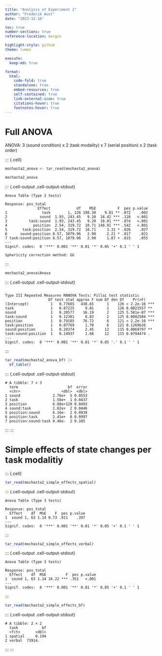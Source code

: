 ```yaml
---
title: "Analysis of Experiment 2"
author: "Frederik Aust"
date: "2023-12-16"

toc: true
number-sections: true
reference-location: margin

highlight-style: github
theme: lumen

execute:
  keep-md: true

format:
  html:
    code-fold: true
    standalone: true
    embed-resources: true
    self-contained: true
    link-external-icon: true
    citations-hover: true
    footnotes-hover: true
---
```






# Full ANOVA

ANOVA: 3 (sound condition) x 2 (task modality) x 7 (serial position) x 2 (task order)


::: {.cell}

```{.r .cell-code}
mochasta2_anova <- tar_read(mochasta2_anova)

mochasta2_anova
```

::: {.cell-output .cell-output-stdout}
```
Anova Table (Type 3 tests)

Response: pos_total
               Effect            df    MSE          F  pes p.value
1                task        1, 126 198.30    9.81 ** .072    .002
2               sound  1.93, 243.45   9.20  18.42 *** .128   <.001
3          task:sound  1.93, 243.45   9.20  10.01 *** .074   <.001
4            position  2.54, 319.72  10.71 148.91 *** .542   <.001
5       task:position  2.54, 319.72  10.71     3.31 * .026    .027
6      sound:position 8.57, 1079.96   2.90     2.21 * .017    .021
7 task:sound:position 8.57, 1079.96   2.90     1.87 + .015    .055
---
Signif. codes:  0 '***' 0.001 '**' 0.01 '*' 0.05 '+' 0.1 ' ' 1

Sphericity correction method: GG 
```
:::

```{.r .cell-code}
mochasta2_anova$Anova
```

::: {.cell-output .cell-output-stdout}
```

Type III Repeated Measures MANOVA Tests: Pillai test statistic
                    Df test stat approx F num Df den Df    Pr(>F)    
(Intercept)          1   0.77685   438.65      1    126 < 2.2e-16 ***
task                 1   0.07225     9.81      1    126 0.0021557 ** 
sound                1   0.20577    16.19      2    125 5.581e-07 ***
task:sound           1   0.12381     8.83      2    125 0.0002584 ***
position             1   0.79185    76.72      6    121 < 2.2e-16 ***
task:position        1   0.07769     1.70      6    121 0.1269626    
sound:position       1   0.20374     2.45     12    115 0.0069797 ** 
task:sound:position  1   0.14937     1.68     12    115 0.0794474 .  
---
Signif. codes:  0 '***' 0.001 '**' 0.01 '*' 0.05 '.' 0.1 ' ' 1
```
:::

```{.r .cell-code}
tar_read(mochasta2_anova_bf) |>
  bf_table()
```

::: {.cell-output .cell-output-stdout}
```
# A tibble: 7 × 3
  term                       bf  error
  <chr>                   <dbl>  <dbl>
1 sound               2.76e+  5 0.0553
2 task                1.56e+  1 0.0437
3 position            6.88e+120 0.0493
4 sound:task          2.82e+  2 0.0446
5 position:sound      6.16e-  2 0.0939
6 position:task       2.41e+  0 0.0997
7 position:sound:task 8.46e-  2 0.105 
```
:::
:::



# Simple effects of state changes per task modalitiy


::: {.cell}

```{.r .cell-code}
tar_read(mochasta2_simple_effects_spatial)
```

::: {.cell-output .cell-output-stdout}
```
Anova Table (Type 3 tests)

Response: pos_total
  Effect    df  MSE    F  pes p.value
1  sound 1, 63 1.14 0.73 .011    .397
---
Signif. codes:  0 '***' 0.001 '**' 0.01 '*' 0.05 '+' 0.1 ' ' 1
```
:::

```{.r .cell-code}
tar_read(mochasta2_simple_effects_verbal)
```

::: {.cell-output .cell-output-stdout}
```
Anova Table (Type 3 tests)

Response: pos_total
  Effect    df  MSE         F  pes p.value
1  sound 1, 63 1.14 34.22 *** .352   <.001
---
Signif. codes:  0 '***' 0.001 '**' 0.01 '*' 0.05 '+' 0.1 ' ' 1
```
:::

```{.r .cell-code}
tar_read(mochasta2_simple_effects_bf)
```

::: {.cell-output .cell-output-stdout}
```
# A tibble: 2 × 2
  task           bf
  <fct>       <dbl>
1 spatial     0.194
2 verbal  73914.   
```
:::
:::
